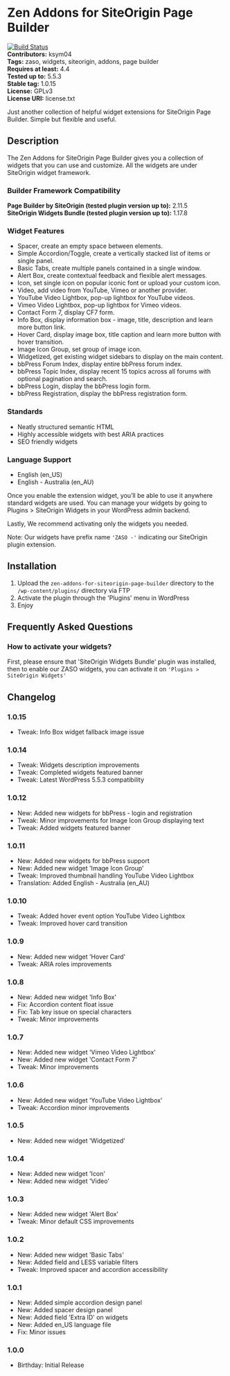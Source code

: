 # Zen Addons for SiteOrigin Page Builder #

[![Build Status](https://travis-ci.org/KSym04/zen-addons-for-siteorigin-page-builder.svg?branch=master)](https://travis-ci.org/KSym04/zen-addons-for-siteorigin-page-builder)  
**Contributors:** ksym04  
**Tags:** zaso, widgets, siteorigin, addons, page builder  
**Requires at least:** 4.4  
**Tested up to:** 5.5.3  
**Stable tag:** 1.0.15  
**License:** GPLv3  
**License URI:** license.txt  

Just another collection of helpful widget extensions for SiteOrigin Page Builder. Simple but flexible and useful.

## Description ##

The Zen Addons for SiteOrigin Page Builder gives you a collection of widgets that you can use and customize. All the widgets are under SiteOrigin widget framework.

### Builder Framework Compatibility ###

**Page Builder by SiteOrigin (tested plugin version up to):** 2.11.5  
**SiteOrigin Widgets Bundle (tested plugin version up to):** 1.17.8  

### Widget Features ###

* Spacer, create an empty space between elements.
* Simple Accordion/Toggle, create a vertically stacked list of items or single panel.
* Basic Tabs, create multiple panels contained in a single window.
* Alert Box, create contextual feedback and flexible alert messages.
* Icon, set single icon on popular iconic font or upload your custom icon.
* Video, add video from YouTube, Vimeo or another provider.
* YouTube Video Lightbox, pop-up lightbox for YouTube videos.
* Vimeo Video Lightbox, pop-up lightbox for Vimeo videos.
* Contact Form 7, display CF7 form.
* Info Box, display information box - image, title, description and learn more button link.
* Hover Card, display image box, title caption and learn more button with hover transition.
* Image Icon Group, set group of image icon.
* Widgetized, get existing widget sidebars to display on the main content.
* bbPress Forum Index, display entire bbPress forum index.
* bbPress Topic Index, display recent 15 topics across all forums with optional pagination and search.
* bbPress Login, display the bbPress login form.
* bbPress Registration, display the bbPress registration form.

### Standards ###

* Neatly structured semantic HTML
* Highly accessible widgets with best ARIA practices
* SEO friendly widgets

### Language Support ###

* English (en_US)
* English - Australia (en_AU)

Once you enable the extension widget, you’ll be able to use it anywhere standard widgets are used. You can manage your widgets by going to Plugins > SiteOrigin Widgets in your WordPress admin backend.

Lastly, We recommend activating only the widgets you needed.

Note: Our widgets have prefix name `'ZASO -'` indicating our SiteOrigin plugin extension.

## Installation ##

1. Upload the `zen-addons-for-siteorigin-page-builder` directory to the `/wp-content/plugins/` directory via FTP
2. Activate the plugin through the 'Plugins' menu in WordPress
3. Enjoy

## Frequently Asked Questions ##

### How to activate your widgets? ###

First, please ensure that 'SiteOrigin Widgets Bundle' plugin was installed, then to enable our ZASO widgets, you can activate it on `'Plugins > SiteOrigin Widgets'`

## Changelog ##

### 1.0.15 ###

* Tweak: Info Box widget fallback image issue

### 1.0.14 ###

* Tweak: Widgets description improvements
* Tweak: Completed widgets featured banner
* Tweak: Latest WordPress 5.5.3 compatibility

### 1.0.12 ###

* New: Added new widgets for bbPress - login and registration
* Tweak: Minor improvements for Image Icon Group displaying text
* Tweak: Added widgets featured banner

### 1.0.11 ###

* New: Added new widgets for bbPress support
* New: Added new widget 'Image Icon Group'
* Tweak: Improved thumbnail handling YouTube Video Lightbox
* Translation: Added English - Australia (en_AU)

### 1.0.10 ###

* Tweak: Added hover event option YouTube Video Lightbox
* Tweak: Improved hover card transition

### 1.0.9 ###

* New: Added new widget 'Hover Card'
* Tweak: ARIA roles improvements

### 1.0.8 ###

* New: Added new widget 'Info Box'
* Fix: Accordion content float issue
* Fix: Tab key issue on special characters
* Tweak: Minor improvements

### 1.0.7 ###

* New: Added new widget 'Vimeo Video Lightbox'
* New: Added new widget 'Contact Form 7'
* Tweak: Minor improvements

### 1.0.6 ###

* New: Added new widget 'YouTube Video Lightbox'
* Tweak: Accordion minor improvements

### 1.0.5 ###

* New: Added new widget 'Widgetized'

### 1.0.4 ###

* New: Added new widget 'Icon'
* New: Added new widget 'Video'

### 1.0.3 ###

* New: Added new widget 'Alert Box'
* Tweak: Minor default CSS improvements

### 1.0.2 ###

* New: Added new widget 'Basic Tabs'
* New: Added field and LESS variable filters
* Tweak: Improved spacer and accordion accessibility

### 1.0.1 ###

* New: Added simple accordion design panel
* New: Added spacer design panel
* New: Added field 'Extra ID' on widgets
* New: Added en_US language file
* Fix: Minor issues

### 1.0.0 ###

* Birthday: Initial Release
